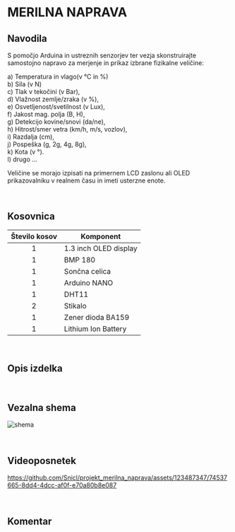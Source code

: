 # MERILNA NAPRAVA

## Navodila
S pomočjo Arduina in ustreznih senzorjev ter vezja skonstruirajte samostojno napravo za merjenje in prikaz izbrane fizikalne veličine:

a) Temperatura in vlago(v °C in %) <br>
b) Sila (v N) <br>
c) Tlak v tekočini (v Bar), <br>
d) Vlažnost zemlje/zraka (v %), <br>
e) Osvetljenost/svetilnost (v Lux), <br>
f) Jakost mag. polja (B, H), <br>
g) Detekcijo kovine/snovi (da/ne), <br>
h) Hitrost/smer vetra (km/h, m/s, vozlov), <br>
i) Razdalja (cm), <br>
j) Pospeška (g, 2g, 4g, 8g), <br>
k) Kota (v °). <br>
l) drugo ...

Veličine se morajo izpisati na primernem LCD zaslonu ali OLED prikazovalniku v realnem času in imeti usterzne enote. 

<br />

## Kosovnica
| Število kosov | Komponent             |                                         
|:-------------:|-----------------------|   
|       1       | 1.3 inch OLED display |                    
|       1       | BMP 180               |
|       1       | Sončna celica         | 
|       1       | Arduino NANO          | 
|       1       | DHT11                 |
|       2       | Stikalo               |
|       1       | Zener dioda BA159     |
|       1       | Lithium Ion Battery   |


<br />

## Opis izdelka




<br />

## Vezalna shema

![shema](https://github.com/Snicl/projekt_merilna_naprava/assets/123487347/0b2cd8a7-22b3-4638-853b-544ebca75043)
 
<br />

## Videoposnetek

https://github.com/Snicl/projekt_merilna_naprava/assets/123487347/74537665-8dd4-4dcc-af0f-e70a80b8e087

<br />

## Komentar



